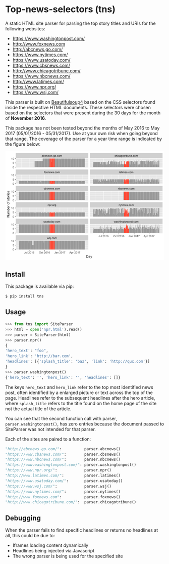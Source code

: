 # Top-news-selectors (tns)

A static HTML site parser for parsing the top story titles and URIs for the following websites:

- https://www.washingtonpost.com/
- http://www.foxnews.com
- http://abcnews.go.com/
- https://www.nytimes.com/
- https://www.usatoday.com/
- https://www.cbsnews.com/
- http://www.chicagotribune.com/
- https://www.nbcnews.com/
- http://www.latimes.com/
- https://www.npr.org/
- https://www.wsj.com/

This parser is built on [Beautifulsoup4](https://www.crummy.com/software/BeautifulSoup/bs4/doc/) based on the CSS selectors found inside the respective HTML documents.
These selectors were chosen based on the selectors that were present during the 30 days for the month of **November 2016**.

This package has not been tested beyond the months of May 2016 to May 2017 (05/01/2016 - 05/31/2017).
Use at your own risk when going beyond that range.
The coverage of the parser for a year time range is indicated by the figure below:

![alt selectors_coverage_year](docs/selectors_coverage_year.png)

## Install

This package is available via pip:

```
$ pip install tns
```

## Usage

```python
>>> from tns import SiteParser
>>> html = open('npr.html').read()
>>> parser = SiteParser(html)
>>> parser.npr()
{
'hero_text': "foo",
'hero_link': 'http://bar.com',
'headlines': [{'splash_title': 'baz', 'link': 'http://qux.com'}]
}
>>> parser.washingtonpost()
{'hero_text': '', 'hero_link': '', 'headlines': []}
```

The keys `hero_text` and `hero_link` refer to the top most identified news post, often identified by a enlarged picture or text across the top of the page.
Headlines refer to the subsequent headlines after the hero article, where `splash_title` refers to the title found on the home page of the site not the actual title of the article.

You can see that the second function call with parser, `parser.washingtonpost()`, has zero entries because the document passed to SiteParser was not intended for that parser.

Each of the sites are paired to a function:

```python
"http://abcnews.go.com/":          parser.abcnews()
"https://www.cbsnews.com/":        parser.cbsnews()
"https://www.nbcnews.com/":        parser.nbcnews()
"https://www.washingtonpost.com/": parser.washingtonpost()
"https://www.npr.org/":            parser.npr()
"http://www.latimes.com/":         parser.latimes()
"https://www.usatoday.com/":       parser.usatoday()
"https://www.wsj.com/":            parser.wsj()
"https://www.nytimes.com/":        parser.nytimes()
"http://www.foxnews.com":          parser.foxnews()
"http://www.chicagotribune.com/":  parser.chicagotribune()
```

## Debugging

When the parser fails to find specific headlines or returns no headlines at all, this could be due to:

- Iframes loading content dynamically
- Headlines being injected via Javascript
- The wrong parser is being used for the specified site
